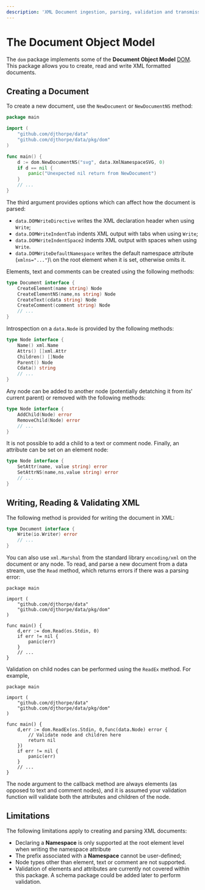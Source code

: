 ```yaml
---
description: 'XML Document ingestion, parsing, validation and transmission'
---
```


# The Document Object Model

The `dom` package implements some of the **Document Object Model** [DOM](https://en.wikipedia.org/wiki/Document_Object_Model). This package allows you to create, read and write XML formatted documents.

## Creating a Document

To create a new document, use the `NewDocument` or `NewDocumentNS` method:

```go
package main

import (
    "github.com/djthorpe/data"
    "github.com/djthorpe/data/pkg/dom"
)

func main() {
    d := dom.NewDocumentNS("svg", data.XmlNamespaceSVG, 0)
    if d == nil {
        panic("Unexpected nil return from NewDocument")
    }
    // ...
}
```

The third argument provides options which can affect how the document is parsed:

* `data.DOMWriteDirective` writes the XML declaration header when using `Write`;
* `data.DOMWriteIndentTab` indents XML output with tabs when using `Write`;
* `data.DOMWriteIndentSpace2` indents XML output with spaces when using `Write`.
* `data.DOMWriteDefaultNamespace` writes the default namespace attribute \(`xmlns="..."`)\ on the root element when it is set, otherwise omits it.

Elements, text and comments can be created using the following methods:

```go
type Document interface {
    CreateElement(name string) Node
    CreateElementNS(name,ns string) Node
    CreateText(cdata string) Node
    CreateComment(comment string) Node
    // ...
}
```

Introspection on a `data.Node` is provided by the following methods:

```go
type Node interface {
    Name() xml.Name
    Attrs() []xml.Attr
    Children() []Node
    Parent() Node
    Cdata() string
    // ...
}
```

Any node can be added to another node \(potentially detatching it from its' current parent\) or removed with the following methods:

```go
type Node interface {
    AddChild(Node) error
    RemoveChild(Node) error
    // ...
}
```

It is not possible to add a child to a text or comment node. Finally, an attribute can be set on an element node:

```go
type Node interface {
    SetAttr(name, value string) error
    SetAttrNS(name,ns,value string) error
    // ...
}
```

## Writing, Reading & Validating XML

The following method is provided for writing the document in XML:

```go
type Document interface {
    Write(io.Writer) error
    // ...
}
```

You can also use `xml.Marshal` from the standard library `encoding/xml` on the document or any node. To read, and parse a new document from a data stream, use the `Read` method, which returns errors if there was a parsing error:

```text
package main

import (
    "github.com/djthorpe/data"
    "github.com/djthorpe/data/pkg/dom"
)

func main() {
    d,err := dom.Read(os.Stdin, 0)
    if err != nil {
        panic(err)
    }
    // ...
}
```

Validation on child nodes can be performed using the `ReadEx` method. For example,

```text
package main

import (
    "github.com/djthorpe/data"
    "github.com/djthorpe/data/pkg/dom"
)

func main() {
    d,err := dom.ReadEx(os.Stdin, 0,func(data.Node) error {
        // Validate node and children here
        return nil
    })
    if err != nil {
        panic(err)
    }
    // ...
}
```

The node argument to the callback method are always elements \(as opposed to text and comment nodes\), and it is assumed your validation function will validate both the attributes and children of the node.

## Limitations

The following limitations apply to creating and parsing XML documents:

  * Declaring a __Namespace__ is only supported at the root element level
    when writing the namespace attribute
  * The prefix associated with a __Namespace__ cannot be user-defined;
  * Node types other than element, text or comment are not supported.
  * Validation of elements and attributes are currently not covered within
    this package. A schema package could be added later to perform validation.

